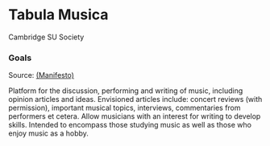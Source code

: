 # Tabula Musica

Cambridge SU Society

### Goals

Source: [(Manifesto)](https://www.cambridgesu.co.uk/resourcehandler/e4f66a63-9857-4f5f-bbcc-c138e38af0ac/)

Platform for the discussion, performing and writing of music, including opinion articles and ideas.
Envisioned articles include: concert reviews (with permission), important musical topics, interviews, commentaries from performers et cetera.
Allow musicians with an interest for writing to develop skills. 
Intended to encompass those studying music as well as those who enjoy music as a hobby.
